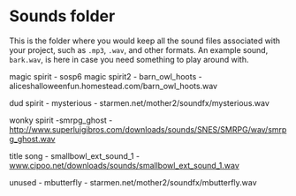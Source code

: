 # Sounds folder

This is the folder where you would keep all the sound files associated with your project, such as `.mp3`, `.wav`, and other formats. An example sound, `bark.wav`, is here in case you need something to play around with.

magic spirit - sosp6
magic spirit2 - barn_owl_hoots - aliceshalloweenfun.homestead.com/barn_owl_hoots.wav

dud spirit - mysterious - starmen.net/mother2/soundfx/mysterious.wav

wonky spirit -smrpg_ghost - http://www.superluigibros.com/downloads/sounds/SNES/SMRPG/wav/smrpg_ghost.wav


title song - smallbowl_ext_sound_1 - www.cipoo.net/downloads/sounds/smallbowl_ext_sound_1.wav

unused - mbutterfly - starmen.net/mother2/soundfx/mbutterfly.wav

